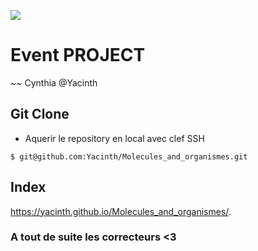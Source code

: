 ![](https://media0.giphy.com/media/2zeji2UedvZzvIZ45N/giphy.gif?cid=3640f6095c4a8a4d6b6958366767066f)

# Event PROJECT

~~ Cynthia @Yacinth

## Git Clone

- Aquerir le repository en local avec clef SSH

```
$ git@github.com:Yacinth/Molecules_and_organismes.git
```

## Index

https://yacinth.github.io/Molecules_and_organismes/.

### A tout de suite les correcteurs <3
